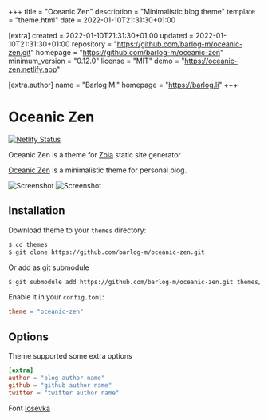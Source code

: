 
+++
title = "Oceanic Zen"
description = "Minimalistic blog theme"
template = "theme.html"
date = 2022-01-10T21:31:30+01:00

[extra]
created = 2022-01-10T21:31:30+01:00
updated = 2022-01-10T21:31:30+01:00
repository = "https://github.com/barlog-m/oceanic-zen.git"
homepage = "https://github.com/barlog-m/oceanic-zen"
minimum_version = "0.12.0"
license = "MIT"
demo = "https://oceanic-zen.netlify.app"

[extra.author]
name = "Barlog M."
homepage = "https://barlog.li"
+++        

# Oceanic Zen

[![Netlify Status](https://api.netlify.com/api/v1/badges/e90897e9-f3e3-4906-b647-11a918af3a3b/deploy-status)](https://app.netlify.com/sites/oceanic-zen/deploys)

Oceanic Zen is a theme for [Zola](https://www.getzola.org/) static site generator

[Oceanic Zen](https://oceanic-zen.netlify.app/) is a minimalistic theme for personal blog.

![Screenshot](screenshot-index.png)
![Screenshot](screenshot.png)

## Installation

Download theme to your `themes` directory:

```bash
$ cd themes
$ git clone https://github.com/barlog-m/oceanic-zen.git
```

Or add as git submodule

```bash
$ git submodule add https://github.com/barlog-m/oceanic-zen.git themes/oceanic-zen
```

Enable it in your `config.toml`:

```toml
theme = "oceanic-zen"
```

## Options

Theme supported some extra options

```toml
[extra]
author = "blog author name"
github = "github author name"
twitter = "twitter author name"
```

Font [Iosevka](https://typeof.net/Iosevka/)

        